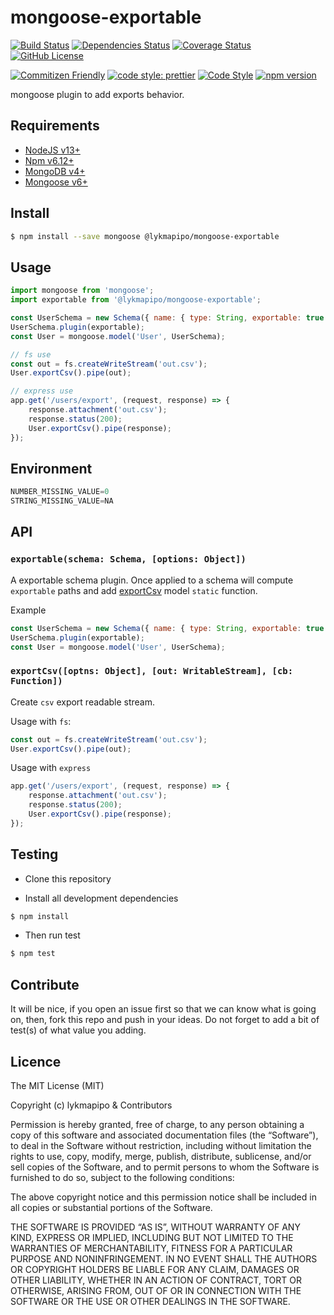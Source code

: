 # mongoose-exportable

[![Build Status](https://app.travis-ci.com/lykmapipo/mongoose-exportable.svg?branch=master)](https://app.travis-ci.com/lykmapipo/mongoose-exportable)
[![Dependencies Status](https://david-dm.org/lykmapipo/mongoose-exportable.svg)](https://david-dm.org/lykmapipo/mongoose-exportable)
[![Coverage Status](https://coveralls.io/repos/github/lykmapipo/mongoose-exportable/badge.svg?branch=master)](https://coveralls.io/github/lykmapipo/mongoose-exportable?branch=master)
[![GitHub License](https://img.shields.io/github/license/lykmapipo/mongoose-exportable)](https://github.com/lykmapipo/mongoose-exportable/blob/develop/LICENSE)

[![Commitizen Friendly](https://img.shields.io/badge/commitizen-friendly-brightgreen.svg)](http://commitizen.github.io/cz-cli/)
[![code style: prettier](https://img.shields.io/badge/code_style-prettier-ff69b4.svg)](https://github.com/prettier/prettier)
[![Code Style](https://badgen.net/badge/code%20style/airbnb/ff5a5f?icon=airbnb)](https://github.com/airbnb/javascript)
[![npm version](https://img.shields.io/npm/v/@lykmapipo/mongoose-exportable)](https://www.npmjs.com/package/@lykmapipo/mongoose-exportable)

mongoose plugin to add exports behavior. 

## Requirements

- [NodeJS v13+](https://nodejs.org)
- [Npm v6.12+](https://www.npmjs.com/)
- [MongoDB v4+](https://www.mongodb.com/)
- [Mongoose v6+](https://github.com/Automattic/mongoose)

## Install
```sh
$ npm install --save mongoose @lykmapipo/mongoose-exportable
```

## Usage

```javascript
import mongoose from 'mongoose';
import exportable from '@lykmapipo/mongoose-exportable';

const UserSchema = new Schema({ name: { type: String, exportable: true } });
UserSchema.plugin(exportable);
const User = mongoose.model('User', UserSchema);

// fs use 
const out = fs.createWriteStream('out.csv');
User.exportCsv().pipe(out);

// express use
app.get('/users/export', (request, response) => {
    response.attachment('out.csv');
    response.status(200);
    User.exportCsv().pipe(response);
});
```

## Environment
```js
NUMBER_MISSING_VALUE=0
STRING_MISSING_VALUE=NA
```

## API

### `exportable(schema: Schema, [options: Object])`
A exportable schema plugin. Once applied to a schema will compute `exportable` paths and add [exportCsv](#exportcsvoptns-object-out-writablestream-cb-function) model `static` function.

Example
```js
const UserSchema = new Schema({ name: { type: String, exportable: true } });
UserSchema.plugin(exportable);
const User = mongoose.model('User', UserSchema);
```

### `exportCsv([optns: Object], [out: WritableStream], [cb: Function])`
Create `csv` export readable stream.

Usage with `fs`:
```js
const out = fs.createWriteStream('out.csv');
User.exportCsv().pipe(out);
```

Usage with `express`
```js
app.get('/users/export', (request, response) => {
    response.attachment('out.csv');
    response.status(200);
    User.exportCsv().pipe(response);
});
```

## Testing
* Clone this repository

* Install all development dependencies
```sh
$ npm install
```
* Then run test
```sh
$ npm test
```

## Contribute
It will be nice, if you open an issue first so that we can know what is going on, then, fork this repo and push in your ideas. Do not forget to add a bit of test(s) of what value you adding.

## Licence
The MIT License (MIT)

Copyright (c) lykmapipo & Contributors

Permission is hereby granted, free of charge, to any person obtaining a copy of this software and associated documentation files (the “Software”), to deal in the Software without restriction, including without limitation the rights to use, copy, modify, merge, publish, distribute, sublicense, and/or sell copies of the Software, and to permit persons to whom the Software is furnished to do so, subject to the following conditions:

The above copyright notice and this permission notice shall be included in all copies or substantial portions of the Software.

THE SOFTWARE IS PROVIDED “AS IS”, WITHOUT WARRANTY OF ANY KIND, EXPRESS OR IMPLIED, INCLUDING BUT NOT LIMITED TO THE WARRANTIES OF MERCHANTABILITY, FITNESS FOR A PARTICULAR PURPOSE AND NONINFRINGEMENT. IN NO EVENT SHALL THE AUTHORS OR COPYRIGHT HOLDERS BE LIABLE FOR ANY CLAIM, DAMAGES OR OTHER LIABILITY, WHETHER IN AN ACTION OF CONTRACT, TORT OR OTHERWISE, ARISING FROM, OUT OF OR IN CONNECTION WITH THE SOFTWARE OR THE USE OR OTHER DEALINGS IN THE SOFTWARE. 
